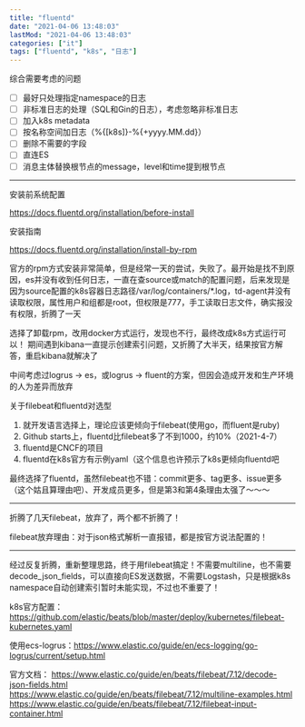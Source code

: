 ```yaml
---
title: "fluentd"
date: "2021-04-06 13:48:03"
lastMod: "2021-04-06 13:48:03"
categories: ["it"]
tags: ["fluentd", "k8s", "日志"]
---
```


综合需要考虑的问题

- [ ] 最好只处理指定namespace的日志
- [ ] 非标准日志的处理（SQL和Gin的日志），考虑忽略非标准日志
- [ ] 加入k8s metadata
- [ ] 按名称空间加日志（%{[k8s]}-%{+yyyy.MM.dd}）
- [ ] 删除不需要的字段
- [ ] 直连ES
- [ ] 消息主体替换根节点的message，level和time提到根节点

---

安装前系统配置

https://docs.fluentd.org/installation/before-install

安装指南

https://docs.fluentd.org/installation/install-by-rpm

官方的rpm方式安装非常简单，但是经常一天的尝试，失败了。最开始是找不到原因，es并没有收到任何日志，一直在查source或match的配置问题，后来发现是因为source配置的k8s容器日志路径/var/log/containers/*.log，td-agent并没有读取权限，属性用户和组都是root，但权限是777，手工读取日志文件，确实报没有权限，折腾了一天

选择了卸载rpm，改用docker方式运行，发现也不行，最终改成k8s方式运行可以！
期间遇到kibana一直提示创建索引问题，又折腾了大半天，结果按官方解答，重启kibana就解决了

中间考虑过logrus -> es，或logrus -> fluent的方案，但因会造成开发和生产环境的人为差异而放弃

关于filebeat和fluentd对选型

1. 就开发语言选择上，理论应该更倾向于filebeat(使用go，而fluent是ruby)
2. Github starts上，fluentd比filebeat多了不到1000，约10%（2021-4-7）
3. fluentd是CNCF的项目
4. fluentd在k8s官方有示例yaml（这个信息也许预示了k8s更倾向fluentd吧

最终选择了fluentd，虽然filebeat也不错：commit更多、tag更多、issue更多（这个姑且算理由吧）、开发成员更多，但是第3和第4条理由太强了～～～

---

折腾了几天filebeat，放弃了，两个都不折腾了！

filebeat放弃理由：对于json格式解析一直报错，都是按官方说法配置的！

---

经过反复折腾，重新整理思路，终于用filebeat搞定！不需要multiline，也不需要decode_json_fields，可以直接向ES发送数据，不需要Logstash，只是根据k8s namespace自动创建索引暂时未能实现，不过也不重要了！

k8s官方配置：https://github.com/elastic/beats/blob/master/deploy/kubernetes/filebeat-kubernetes.yaml

使用ecs-logrus：https://www.elastic.co/guide/en/ecs-logging/go-logrus/current/setup.html

官方文档：
https://www.elastic.co/guide/en/beats/filebeat/7.12/decode-json-fields.html
https://www.elastic.co/guide/en/beats/filebeat/7.12/multiline-examples.html
https://www.elastic.co/guide/en/beats/filebeat/7.12/filebeat-input-container.html